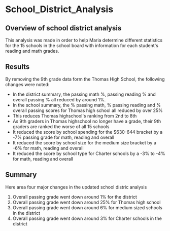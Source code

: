 # School_District_Analysis

## Overview of school district analysis
This analysis was made in order to help Maria determine different statistics for the 15 schools in the school board with information for each student's reading and math grades.

## Results
By removing the 9th grade data form the Thomas High School, the following changes were noted:

* In the district summary, the passing math %, passing reading % and overall passing % all reduced by around 1%.
* In the school summary, the % passing math, % passing reading and % overall passing scores for Thomas high school all reduced by over 25%
* This reduces Thomas highschool's ranking from 2nd to 8th
* As 9th graders in Thomas highschool no longer have a grade, their 9th graders are ranked the worse of all 15 schools
* It reduced the score by school spending for the $630-644 bracket by a -7% passing grade for math, reading and overall
* It reduced the score by school size for the medium size bracket by a -6% for math, reading and overall
* It reduced the score by school type for Charter schools by a -3% to -4% for math, reading and overall

## Summary 
Here area four major changes in the updated school distric analysis
1. Overall passing grade went down around 1% for the district
2. Overall passing grade went down around 25% for Thomas high school
3. Overall passing grade went down around 6% for medium sized schools in the district
4. Overall passing grade went down around 3% for Charter schools in the district

